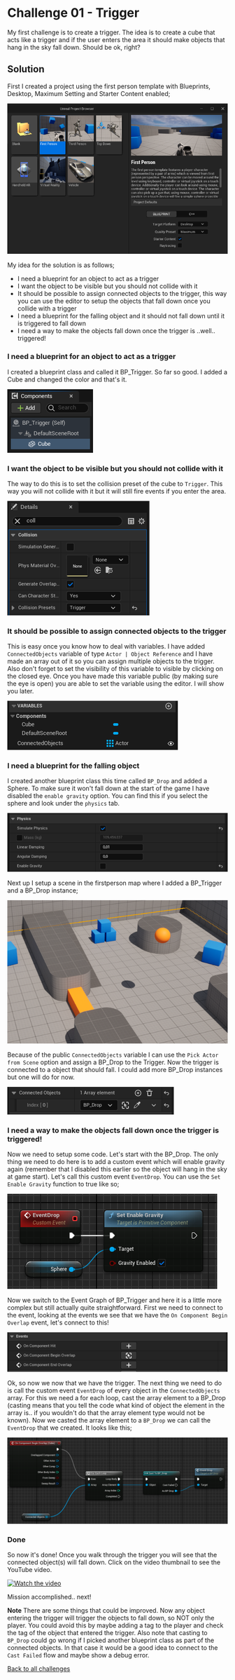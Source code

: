 # Challenge 01 - Trigger

My first challenge is to create a trigger. The idea is to create a cube that acts like a trigger and if the user enters the area it should make objects that hang in the sky fall down. Should be ok, right?

## Solution

First I created a project using the first person template with Blueprints, Desktop, Maximum Setting and Starter Content enabled;

![Creating the project](01.png)

My idea for the solution is as follows;
* I need a blueprint for an object to act as a trigger
* I want the object to be visible but you should not collide with it
* It should be possible to assign connected objects to the trigger, this way you can use the editor to setup the objects that fall down once you collide with a trigger
* I need a blueprint for the falling object and it should not fall down until it is triggered to fall down
* I need a way to make the objects fall down once the trigger is ..well.. triggered! 

### I need a blueprint for an object to act as a trigger
I created a blueprint class and called it BP_Trigger. So far so good. I added a Cube and changed the color and that's it.

![Creating the cube](02.png)

### I want the object to be visible but you should not collide with it
The way to do this is to set the collision preset of the cube to ```Trigger```. This way you will not collide with it but it will still fire events if you enter the area.

![Setting the collision preset](03.png)

### It should be possible to assign connected objects to the trigger
This is easy once you know how to deal with variables. I have added ```ConnectedObjects``` variable of type ```Actor | Object Reference``` and I have made an array out of it so you can assign multiple objects to the trigger. Also don't forget to set the visibility of this variable to visible by clicking on the closed eye. Once you have made this variable public (by making sure the eye is open) you are able to set the variable using the editor. I will show you later.

![Allowing objects to be added to the trigger](04.png)

### I need a blueprint for the falling object
I created another blueprint class this time called ```BP_Drop``` and added a Sphere. To make sure it won't fall down at the start of the game I have disabled the ```enable gravity``` option. You can find this if you select the sphere and look under the ```physics``` tab. 

![Hang in there!](05.png)

Next up I setup a scene in the firstperson map where I added a BP_Trigger and a BP_Drop instance;

![The scene](06.png)

Because of the public ```ConnectedObjects``` variable I can use the ```Pick Actor from Scene``` option and assign a BP_Drop to the Trigger. Now the trigger is connected to a object that should fall. I could add more BP_Drop instances but one will do for now.

![Object connections](07.png)

### I need a way to make the objects fall down once the trigger is triggered!

Now we need to setup some code. Let's start with the BP_Drop. The only thing we need to do here is to add a custom event which will enable gravity again (remember that I disabled this earlier so the object will hang in the sky at game start). Let's call this custom event ```EventDrop```. You can use the ```Set Enable Gravity``` function to true like so;

![Drop event](08.png)

Now we switch to the Event Graph of BP_Trigger and here it is a little more complex but still actually quite straightforward. First we need to connect to the event, looking at the events we see that we have the `On Component Begin Overlap` event, let's connect to this!

![On begin overlap event](09.png)

Ok, so now we now that we have the trigger. The next thing we need to do is call the custom event ```EventDrop``` of every object in the ```ConnectedObjects``` array. For this we need a for each loop, cast the array element to a BP_Drop (casting means that you tell the code what kind of object the element in the array is.. if you wouldn't do that the array element type would not be known). Now we casted the array element to a ```BP_Drop``` we can call the ```EventDrop``` that we created. It looks like this;

![All together now](10.png)

### Done

So now it's done! Once you walk through the trigger you will see that the connected object(s) will fall down. Click on the video thumbnail to see the YouTube video.

[![Watch the video](https://img.youtube.com/vi/dXGWzXxOHqM/default.jpg)](https://www.youtube.com/watch?v=dXGWzXxOHqM)

Mission accomplished.. next!

**Note** There are some things that could be improved. Now any object entering the trigger will trigger the objects to fall down, so NOT only the player. You could avoid this by maybe adding a tag to the player and check the tag of the object that entered the trigger. Also note that casting to ```BP_Drop``` could go wrong if I picked another blueprint class as part of the connected objects. In that case it would be a good idea to connect to the ```Cast Failed``` flow and maybe show a debug error.

[Back to all challenges](../README.md)
